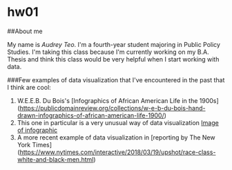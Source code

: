 # hw01

##About me

My name is *Audrey Teo*. I'm a fourth-year student majoring in Public Policy Studies. I'm taking this class because I'm currently working on my B.A. Thesis and think this class would be very helpful when I start working with data. 

###Few examples of data visualization that I've encountered in the past that I think are cool:
1. W.E.E.B. Du Bois's [Infographics of African American Life in the 1900s]
(https://publicdomainreview.org/collections/w-e-b-du-bois-hand-drawn-infographics-of-african-american-life-1900/) 
  1. This one in particular is a very unusual way of data visualization [Image of infographic](https://c1.staticflickr.com/1/626/32610925162_cdab5c9cfa_o.jpg)
2. A more recent example of data visualization in [reporting by The New York Times] (https://www.nytimes.com/interactive/2018/03/19/upshot/race-class-white-and-black-men.html)
